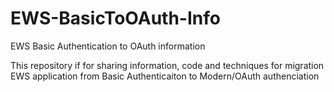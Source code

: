 # EWS-BasicToOAuth-Info
EWS Basic Authentication to OAuth information

This repository if for sharing information, code and techniques for migration EWS application from Basic Authenticaiton to Modern/OAuth authenciation


